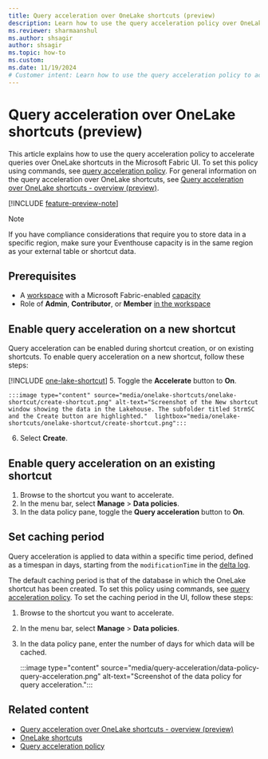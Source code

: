 ```yaml
---
title: Query acceleration over OneLake shortcuts (preview)
description: Learn how to use the query acceleration policy over OneLake shortcuts to improve query performance and reduce latency for external delta tables.
ms.reviewer: sharmaanshul
ms.author: shsagir
author: shsagir
ms.topic: how-to
ms.custom:
ms.date: 11/19/2024
# Customer intent: Learn how to use the query acceleration policy to accelerate queries over shortcuts and external delta tables.
---
```

# Query acceleration over OneLake shortcuts (preview)

This article explains how to use the query acceleration policy to accelerate queries over OneLake shortcuts in the Microsoft Fabric UI. To set this policy using commands, see [query acceleration policy](https://aka.ms/query-acceleration). For general information on the query acceleration over OneLake shortcuts, see [Query acceleration over OneLake shortcuts - overview (preview)](query-acceleration-overview.md).

[!INCLUDE [feature-preview-note](../includes/feature-preview-note.md)]

> [!NOTE]
> If you have compliance considerations that require you to store data in a specific region, make sure your Eventhouse capacity is in the same region as your external table or shortcut data.

## Prerequisites

* A [workspace](../fundamentals/create-workspaces.md) with a Microsoft Fabric-enabled [capacity](../enterprise/licenses.md#capacity)
* Role of **Admin**, **Contributor**, or **Member** [in the workspace](../fundamentals/roles-workspaces.md)

## Enable query acceleration on a new shortcut

Query acceleration can be enabled during shortcut creation, or on existing shortcuts. To enable query acceleration on a new shortcut, follow these steps:

[!INCLUDE [one-lake-shortcut](includes/one-lake-shortcut.md)]
5. Toggle the **Accelerate** button to **On**. 

    :::image type="content" source="media/onelake-shortcuts/onelake-shortcut/create-shortcut.png" alt-text="Screenshot of the New shortcut window showing the data in the Lakehouse. The subfolder titled StrmSC and the Create button are highlighted."  lightbox="media/onelake-shortcuts/onelake-shortcut/create-shortcut.png":::

6. Select **Create**.

## Enable query acceleration on an existing shortcut

1. Browse to the shortcut you want to accelerate.
1. In the menu bar, select **Manage** > **Data policies**.
1. In the data policy pane, toggle the **Query acceleration** button to **On**.

## Set caching period

Query acceleration is applied to data within a specific time period, defined as a timespan in days, starting from the `modificationTime` in the [delta log](https://github.com/delta-io/delta/blob/master/PROTOCOL.md#add-file-and-remove-file). 

The default caching period is that of the database in which the OneLake shortcut has been created. To set this policy using commands, see [query acceleration policy](https://aka.ms/query-acceleration). To set the caching period in the UI, follow these steps:

1. Browse to the shortcut you want to accelerate.
1. In the menu bar, select **Manage** > **Data policies**.
1. In the data policy pane, enter the number of days for which data will be cached.

    :::image type="content" source="media/query-acceleration/data-policy-query-acceleration.png" alt-text="Screenshot of the data policy for query acceleration.":::

## Related content

* [Query acceleration over OneLake shortcuts - overview (preview)](query-acceleration-overview.md)
* [OneLake shortcuts](onelake-shortcuts.md)
* [Query acceleration policy](https://aka.ms/query-acceleration)
